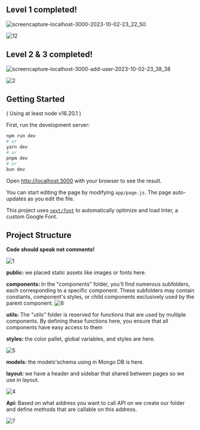 ## Level 1 completed!

![screencapture-localhost-3000-2023-10-02-23_22_50](https://github.com/achm25/Next_Project_Example/assets/48030194/af1d48e3-0787-41d7-88d5-fe2cf4ea2f6c)

![12](https://github.com/achm25/Next_Project_Example/assets/48030194/ac53258e-1308-413d-a193-615a41410f14)


## Level 2 & 3 completed!

![screencapture-localhost-3000-add-user-2023-10-02-23_38_38](https://github.com/achm25/Next_Project_Example/assets/48030194/38b77ed4-9195-4171-87c3-b361224393c2)

![2](https://github.com/achm25/Next_Project_Example/assets/48030194/f553e29d-89d9-4b1a-a6e5-bca540bcb8b9)

## Getting Started

( Using at least node v16.20.1 )

First, run the development server:

```bash
npm run dev
# or
yarn dev
# or
pnpm dev
# or
bun dev
```

Open [http://localhost:3000](http://localhost:3000) with your browser to see the result.

You can start editing the page by modifying `app/page.js`. The page auto-updates as you edit the file.

This project uses [`next/font`](https://nextjs.org/docs/basic-features/font-optimization) to automatically optimize and load Inter, a custom Google Font.

## Project Structure

<strong> Code should speak not comments! </strong>

![1](https://github.com/achm25/Next_Project_Example/assets/48030194/c675e67f-af1d-4e3d-b52e-e4267081c4b2)

<strong> public: </strong>
we placed static assets like images or fonts here.

<strong> components: </strong>
In the "components" folder, you'll find numerous subfolders, each corresponding to a specific component. These subfolders may contain constants, component's styles, or child components exclusively used by the parent component.
![6](https://github.com/achm25/Next_Project_Example/assets/48030194/a96e070a-15d4-4bc4-9608-4dcd38a237ac)

<strong> utils: </strong>
The "utils" folder is reserved for functions that are used by multiple components. By defining these functions here, you ensure that all components have easy access to them

<strong> styles: </strong>
the color pallet, global variables, and styles are here.

![5](https://github.com/achm25/Next_Project_Example/assets/48030194/9115c6bf-29a0-4de6-a6ca-a82c3480c497)


<strong> models: </strong>
the models'schema using in Mongo DB is here.

<strong> layout: </strong>
we have a header and sidebar that shared between pages so we use in layout.

![4](https://github.com/achm25/Next_Project_Example/assets/48030194/35aeb62b-6434-40f0-8ff3-a8dd20cfa7e7)

<strong> Api: </strong>
Based on what address you want to call API on we create our folder and define methods that are callable on this address.

![7](https://github.com/achm25/Next_Project_Example/assets/48030194/7d9f0de3-a0f5-40a8-991d-7f1015ba8b3c)



